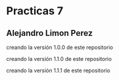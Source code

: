 # Practicas 7
## Alejandro Limon Perez 
creando la versión 1.0.0 de este repositorio

 creando la versión 1.1.0 de este repositorio

 creando la versión 1.1.1 de este repositorio